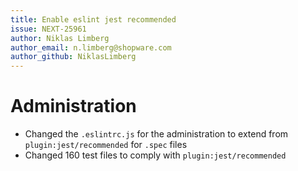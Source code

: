 ```yaml
---
title: Enable eslint jest recommended
issue: NEXT-25961
author: Niklas Limberg
author_email: n.limberg@shopware.com
author_github: NiklasLimberg
---
```

# Administration
* Changed the `.eslintrc.js` for the administration to extend from `plugin:jest/recommended` for `.spec` files
* Changed 160 test files to comply with `plugin:jest/recommended`